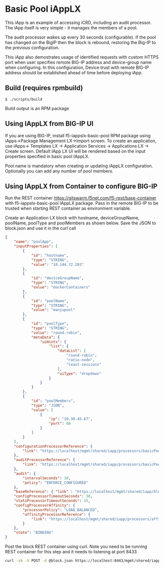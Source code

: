 # Basic Pool iAppLX

This iApp is an example of accessing iCRD, including an audit processor.  The iApp itself is very simple - it manages the members of a pool.

The audit processor wakes up every 30 seconds (configurable). If the pool has changed on the BigIP then the block is rebound, restoring the Big-IP to the previous configuration.

This iApp also demostrates usage of identified requests with custom HTTPS port when user specifies remote BIG-IP address and device-group name when configuring. In this configuration, Device trust with remote BIG-IP address should be established ahead of time before deploying iApp.

## Build (requires rpmbuild)

    $ ./scripts/build

Build output is an RPM package
## Using IAppLX from BIG-IP UI
If you are using BIG-IP, install f5-iappslx-basic-pool RPM package using iApps->Package Management LX->Import screen. To create an application, use iApps-> Templates LX -> Application Services -> Applications LX -> Create screen. Default IApp LX UI will be rendered based on the input properties specified in basic pool IAppLX.

Pool name is mandatory when creating or updating iAppLX configuration. Optionally you can add any number of pool members.

## Using IAppLX from Container to configure BIG-IP

Run the REST container https://gitswarm.f5net.com/f5-rest/base-container with f5-iappslx-basic-pool IAppLX package. Pass in the remote BIG-IP to be trusted when starting REST container as environment variable.

Create an Application LX block with hostname, deviceGroupName, poolName, poolType and poolMembers as shown below.
Save the JSON to block.json and use it in the curl call

```json
{
    "name": "poolApp",
    "inputProperties": [
        {
            "id": "hostname",
            "type": "STRING",
            "value": "10.144.72.203"
        },
        {
            "id": "deviceGroupName",
            "type": "STRING",
            "value": "dockerContainers"
        },
        {
            "id": "poolName",
            "type": "STRING",
            "value": "manjupool"
        },
        {
            "id": "poolType",
            "type": "STRING",
            "value": "round-robin",
            "metaData": {
                "uiHints": {
                    "list": {
                        "dataList": [
                            "round-robin",
                            "ratio-node",
                            "least-sessions"
                        ],
                        "uiType": "dropdown"
                    }
                }
            }
        },
        {
            "id": "poolMembers",
            "type": "JSON",
            "value": [
                {
                    "ip": "10.30.45.67",
                    "port": 80
                }
            ]
        }
    ],
    "configurationProcessorReference": {
        "link": "https://localhost/mgmt/shared/iapp/processors/basicPoolConfig"
    },
    "auditProcessorReference": {
        "link": "https://localhost/mgmt/shared/iapp/processors/basicPoolEnforceConfiguredAudit"
    },
    "audit": {
        "intervalSeconds": 30,
        "policy": "ENFORCE_CONFIGURED"
    },
    "baseReference": { "link" : "https://localhost/mgmt/shared/iapp/blocks/a9f2603e-ef64-3556-9074-744bf0d79738" },
    "configProcessorTimeoutSeconds": 30,
    "statsProcessorTimeoutSeconds": 15,
    "configProcessorAffinity": {
        "processorPolicy": "LOAD_BALANCED",
        "affinityProcessorReference": {
            "link": "https://localhost/mgmt/shared/iapp/processors/affinity/load-balanced"
        }
    },
    "state": "BINDING"
}
```

Post the block REST container using curl. Note you need to be running REST container for this step
and it needs to listening at port 8433
```bash
curl -sk -X POST -d @block.json https://localhost:8443/mgmt/shared/iapp/blocks
```
